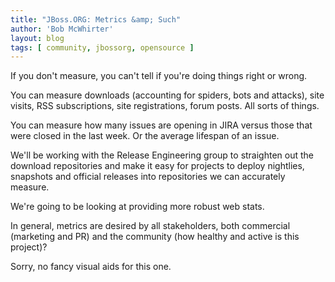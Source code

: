 ```yaml
---
title: "JBoss.ORG: Metrics &amp; Such"
author: 'Bob McWhirter'
layout: blog
tags: [ community, jbossorg, opensource ]
---
```

If you don't measure, you can't tell if you're doing things right or wrong.

You can measure downloads (accounting for spiders, bots and attacks), site visits, RSS subscriptions, site registrations, forum posts.  All sorts of things.

You can measure how many issues are opening in JIRA versus those that were closed in the last week.  Or the average lifespan of an issue.

We'll be working with the Release Engineering group to straighten out the download repositories and make it easy for projects to deploy nightlies, snapshots and official releases into repositories we can accurately measure.

We're going to be looking at providing more robust web stats.

In general, metrics are desired by all stakeholders, both commercial (marketing and PR) and the community (how healthy and active is this project)?

Sorry, no fancy visual aids for this one.
